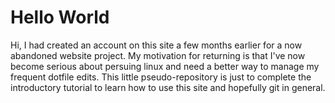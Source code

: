 # Hello World

Hi, I had created an account on this site a few months earlier for a now abandoned website project.
My motivation for returning is that I've now become serious about persuing linux and need a better way to manage my frequent dotfile edits. This little pseudo-repository is just to complete the introductory tutorial to learn how to use this site and hopefully git in general.

